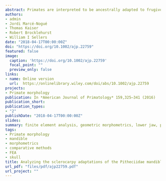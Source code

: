 ```yaml
---
abstract: Primates are interpreted to be ancestrally adapted to frugivory, although some modern groups show clear adaptations to other diets. Among them, pitheciids stand out for specifically predating seeds. This dietary specialization is known as sclerocarpy and refers to the extraction of seeds from surrounding hard tissues using the anterior dentition followed by the mastication of seeds by the molars. It has been proposed that Callicebus-Pithecia-Chiropotes-Cacajao represent a morphocline of increasingly specialized anatomical traits for sclerocarpic foraging. This study addresses whether there is a sclerocarpic specialization gradient in the mandibular morphology of pitheciids. Finite element analysis (FEA) was used to simulate two biting scenarios and the obtained stress values were compared between different pitheciids. Geometric morphometrics (GM) were used to display the morphological variation of this group. No support was found for the morphocline hypothesis from a biomechanical viewpoint since all pitheciins showed similar stress values and on average Chiropotes rather than Cacajao exhibited the strongest mandible. From a morphological perspective, it was found that there is indeed relative "robusticity" continuum in the pitheciid mandible for some aspects of shape as expected for the morphocline hypothesis, but this gradient could be related to other factors rather than sclerocarpic specialization. The present results are expected to contribute to a better insight regarding the ecomorphological relationship between mandibular morphology and mechanical performance among pitheciids.
authors:
- admin
- Jordi Marcé-Nogué
- Thomas Kaiser
- Robert Brocklehurst
- William I Sellers
date: "2018-04-17T00:00:00Z"
doi: "https://doi.org/10.1002/ajp.22759"
featured: false
image:
  caption: 'https://doi.org/10.1002/ajp.22759'
  focal_point: ""
  preview_only: false
links:
- name: Online version
  url:  https://onlinelibrary.wiley.com/doi/abs/10.1002/ajp.22759
projects:
- Primate morphology
publication: In *American Journal of Primatology* 159,325–341 (2016)
publication_short: 
publication_types:
- "2"
publishDate: "2018-04-17T00:00:00Z"
slides: 
summary: finite element analysis, geometric morphometrics, lower jaw, pitheciids, seed predation
tags:
- Primate morphology
- mandible
- morphometrics
- comparative methods
- FEA
- skull
title: Analyzing the sclerocarpy adaptations of the Pitheciidae mandible
url_pdf: "files/pdf/ajp22759.pdf"
url_project: ""
---
```


